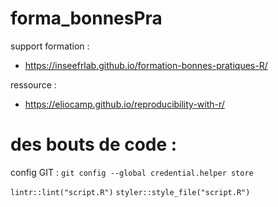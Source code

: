 # forma_bonnesPra


support formation : 
- https://inseefrlab.github.io/formation-bonnes-pratiques-R/

ressource : 
- https://eliocamp.github.io/reproducibility-with-r/


# des bouts de code :
config GIT : 
`git config --global credential.helper store`


`lintr::lint("script.R")`
`styler::style_file("script.R")`
